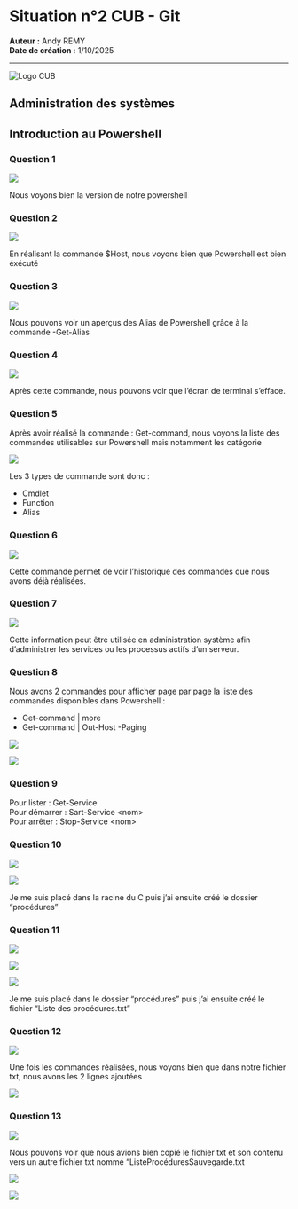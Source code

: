 # Situation n°2 CUB - Git

**Auteur :** Andy REMY  
**Date de création :** 1/10/2025  

---
![Logo CUB](../../media/CUB.png)

## Administration des systèmes

## **Introduction au Powershell**

### Question 1  

![](../../media/s3-1.png)

Nous voyons bien la version de notre powershell

### Question 2  

![](../../media/s3-2.png)

En réalisant la commande $Host, nous voyons bien que Powershell est bien éxécuté

### Question 3   

![](../../media/s3-3.png)

Nous pouvons voir un aperçus des Alias de Powershell grâce à la commande \-Get-Alias

### Question 4   

![](../../media/s3-4.png) 

Après cette commande, nous pouvons voir que l’écran de terminal s’efface.

### Question 5   

Après avoir réalisé la commande : Get-command, nous voyons la liste des commandes utilisables sur Powershell mais notamment les catégorie  

![](../../media/s3-5.png) 

Les 3 types de commande sont donc : 

- Cmdlet  
- Function  
- Alias

### Question 6   

![](../../media/s3-6.png) 

Cette commande permet de voir l’historique des commandes que nous avons déjà réalisées.

### Question 7 

![](../../media/s3-7.png)

Cette information peut être utilisée en administration système afin d’administrer les services ou les processus actifs d’un serveur.

### Question 8   

Nous avons 2 commandes pour afficher page par page la liste des commandes disponibles dans Powershell : 

- Get-command | more  
- Get-command | Out-Host \-Paging

![](../../media/s3-8.png) 

![](../../media/s3-9.png)

### Question 9   

Pour lister : Get-Service  
Pour démarrer : Sart-Service \<nom\>  
Pour arrêter : Stop-Service \<nom\>

### Question 10 

![](../../media/s3-10.png) 

![](../../media/s3-11.png) 

Je me suis placé dans la racine du C puis j’ai ensuite créé le dossier “procédures”

### Question 11  

![](../../media/s3-12.png) 

![](../../media/s3-13.png)  

![](../../media/s3-14.png) 

Je me suis placé dans le dossier “procédures” puis j’ai ensuite créé le fichier “Liste des procédures.txt”

### Question 12   

![](../../media/s3-15.png) 

Une fois les commandes réalisées, nous voyons bien que dans notre fichier txt, nous avons les 2 lignes ajoutées  

![](../../media/s3-16.png)

### Question 13 

![](../../media/s3-17.png) 

Nous pouvons voir que nous avions bien copié le fichier txt et son contenu vers un autre fichier txt nommé “ListeProcéduresSauvegarde.txt  

![](../../media/s3-18.png)  

![](../../media/s3-19.png)